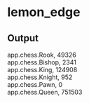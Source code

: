 # lemon_edge

## Output


app.chess.Rook, 49326 <br/>
app.chess.Bishop, 2341 <br/>
app.chess.King, 124908 <br/>
app.chess.Knight, 952 <br/>
app.chess.Pawn, 0 <br/>
app.chess.Queen, 751503 <br/>
